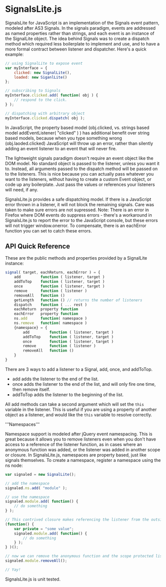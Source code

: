 SignalsLite.js
==============

SignalsLite for JavaScript is an implementation of the Signals event pattern, modeled after AS3 Signals. In the signals paradigm, events are addressed as named properties rather than strings, and each event is an instance of the SignalLite object. The idea behind Signals was to create a dispatch method which required less boilerplate to implement and use, and to have a more formal contract between listener and dispatcher. Here's a quick example:

```JavaScript
// using SignalLite to expose event
var myInterface = {
	clicked: new SignalLite(),
	loaded: new SiganlLite()
};

// subscribing to Signals
myInterface.clicked.add( function( obj ) {
	// respond to the click.
} );

// dispatching with arbitrary object
myInterface.clicked.dispatch( obj );
```

In JavaScript, the property based model (obj.clicked, vs. strings based model addEventListener( "clicked" ) ) has additional benefit over string based models, because when you type something wrong (obj.laoded.clicked) JavaScript will throw up an error, rather than silently adding an event listener to an event that will never fire.

The lightweight signals paradigm doesn't require an event object like the DOM model. No standard object is passed to the listener, unless you want it to. Instead, all arguments passed to the dispatch method will be passed on to the listeners. This is nice because you can actually pass whatever you want to the listeners, without having to create a custom Event object, or code up any boilerplate. Just pass the values or references your listeners will need, if any.

SignalsLite.js provides a safe dispatching model. If there is a JavaScript error thrown in a listener, it will not block the remaining signals. Care was taken to make sure errors are not supressed. Note: There is an error in Firefox where DOM events do suppress errors - there's a workaround in SignalsLite.js to report the error to the JavaScript console, but these errors will not trigger window.onerror. To compensate, there is an eachError function you can set to catch these errors.

API Quick Reference
-------------------

These are the public methods and properties provided by a SignalLite instance:

```Javascript
signal( target, eachReturn, eachError ) = {
	add			function ( listener, target )
	addToTop	function ( listener, target )
	once		function ( listener, target )
	remove		function ( listener )
	removeAll	function ()
	getLength	function () // returns the number of listeners
	dispatch	function ( ... rest )
	eachReturn	property function
	eachError	property function
	ns.add		function( namespace )
	ns.remove	function( namespace )
	{namespace} = {
		add			function ( listener, target )
		addToTop	function ( listener, target )
		once		function ( listener, target )
		remove		function ( listener )
		removeAll	function ()
	}
}
```

There are 3 ways to add a listener to a Signal, add, once, and addToTop.
 - add adds the listener to the end of the list.
 - once adds the listener to the end of the list, and will only fire one time, then remove itself.
 - addToTop adds the listener to the beginning of the list.

 All add methods can take a second argument which will set the `this` variable in the listener. This is useful if you are using a property of another object as a listener, and would like the `this` variable to resolve correctly.

'''Namespaces'''
 
Namespace support is modeled after jQuery event namespacing. This is great because it allows you to remove listeners even when you don't have access to a reference of the listener function, as in cases where an anonymous function was added, or the listener was added in another scope or closure. In SignalsLite.js, namespaces are property based, just like signals themselves. To create a namespace, register a namespace using the ns node:

```Javascript
var signaled = new SignalLite();

// add the namespace
signaled.ns.add( "module" );

// use the namespace
signaled.module.add( function() {
	// do something
} );

// This contrived closure makes referencing the listener from the outside impossible
(function() {
	var private = "some value";
	signaled.module.add( function() {
		// do something
	} );
} )();

// now we can remove the anonymous function and the scope protected listener
signaled.module.removeAll();

// Yay!
```

SignalsLite.js is unit tested.